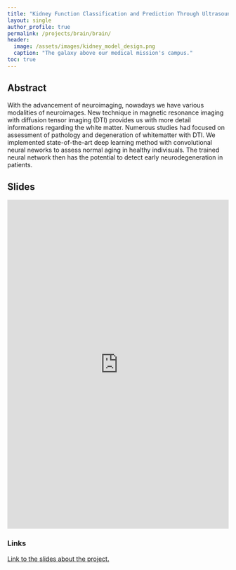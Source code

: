 ```yaml
---
title: "Kidney Function Classification and Prediction Through Ultrasound-based Kidney Imaging: From Deep Learning to Mass Screening of Chronic Kidney Disease "
layout: single
author_profile: true
permalink: /projects/brain/brain/
header:
  image: /assets/images/kidney_model_design.png
  caption: "The galaxy above our medical mission's campus."
toc: true
---
```


## Abstract
With the advancement of neuroimaging, nowadays we have various modalities of neuroimages. New technique in magnetic resonance imaging with diffusion tensor imaging (DTI) provides us with more detail informations regarding the white matter. Numerous studies had focused on assessment of pathology and degeneration of whitematter with DTI. 
We implemented state-of-the-art deep learning method with convolutional neural neworks to assess normal aging in healthy indivisuals. The trained neural network then has the potential to detect early neurodegeneration in patients.

## Slides

<style>
.responsive-wrap iframe{ max-width: 100%;}
</style>
<div class="responsive-wrap">
<!-- this is the embed code provided by Google -->
  <iframe src="https://docs.google.com/presentation/d/e/2PACX-1vSlZaKOw-BVhiEaacO7Bdg4FbfwhTZWaP-Qs_3lbP21Goxin1CWdMmMfh7ymsPKoAlM7zEzFPmaWVmr/embed?start=false&loop=false&delayms=3000" frameborder="0" width="960" height="749" allowfullscreen="true" mozallowfullscreen="true" webkitallowfullscreen="true"></iframe>
<!-- Google embed ends -->
</div>

### Links
[Link to the slides about the project.](https://docs.google.com/presentation/d/1EtcB3jbhp1rrAvZ4CVIkq0QPqe0TyLV0vdIxaAhGWes/edit?usp=sharing)
